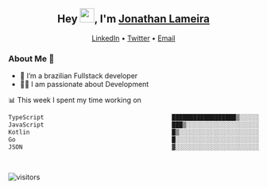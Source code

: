 <h2 align="center">Hey <img src="https://github.com/TheDudeThatCode/TheDudeThatCode/blob/master/Assets/Hi.gif" width="29">, I'm <a href="https://www.linkedin.com/in/jonathanlameira/">Jonathan Lameira</a></h2>
<p align="center">
  <a href="https://www.linkedin.com/in/jonathanlameira/">LinkedIn</a> •
  <a href="https://twitter.com/jlameira">Twitter</a> •
  <a href="mailto:jlameira@gmail.com">Email</a>
</p>

### About Me 🚀
- 🌱  I’m a brazilian Fullstack developer</br>
- 👨‍💻  I am passionate about Development</br>

<!-- ![Jonathan Lameira github stats](https://github-readme-stats.vercel.app/api?username=jlameirameli&show_icons=true&hide_border=true)&nbsp;&nbsp; -->

📊 This week I spent my time working on
<!--START_SECTION:waka-->

```txt
TypeScript                                    ██████████████████▒░░░░░░   73.26 %
JavaScript                                    ███▒░░░░░░░░░░░░░░░░░░░░░   13.93 %
Kotlin                                        █▒░░░░░░░░░░░░░░░░░░░░░░░   05.33 %
Go                                            █░░░░░░░░░░░░░░░░░░░░░░░░   03.98 %
JSON                                          ▓░░░░░░░░░░░░░░░░░░░░░░░░   02.75 %
```

<!--END_SECTION:waka-->

<br />

![visitors](https://visitor-badge.laobi.icu/badge?page_id=jlameira.jlameira)
